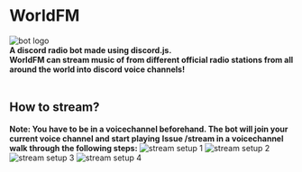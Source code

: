 # WorldFM
![bot logo](https://cdn.discordapp.com/avatars/1165954701523697714/2f9b805fa2d7ff3dae822810a99cd225.webp?size=256)
<br />
**A discord radio bot made using discord.js.**
<br />
**WorldFM can stream music of from different official radio stations from all around the world into discord voice channels!**
<br />
<br />

## How to stream?
**Note: You have to be in a voicechannel beforehand. The bot will join your current voice channel and start playing** 
**Issue /stream in a voicechannel walk through the following steps:**
![stream setup 1](https://cdn.discordapp.com/attachments/1177670021883895848/1177671285086634146/1.PNG?ex=65735ada&is=6560e5da&hm=1016a194aa43c42fa98e9c84067aaa18e7f10a7ed3290b677c7697d1174b7b79&)
![stream setup 2](https://cdn.discordapp.com/attachments/1177670021883895848/1177671286030344253/2.PNG?ex=65735ada&is=6560e5da&hm=ef10b681d8c61e29125797fbda6b25625b236671e33a4a285483ae080a75bf33&)
![stream setup 3](https://cdn.discordapp.com/attachments/1177670021883895848/1177671286554628138/3.PNG?ex=65735ada&is=6560e5da&hm=6cd48cbbc0c8aa34420489502ee91ccc637a9de5bfa479d659a30bddaaf58e81&)
![stream setup 4](https://cdn.discordapp.com/attachments/1177670021883895848/1177671286772744222/4.PNG?ex=65735ada&is=6560e5da&hm=08a918846c4e5e9beb791f3e92635359a19b539d9d847a943fac09b5bd6f2ea5&)

